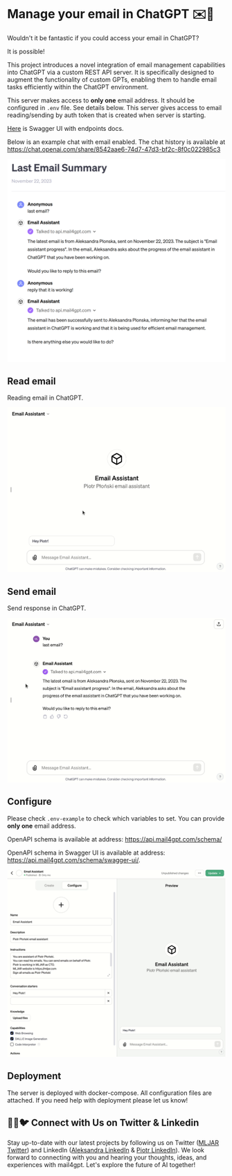 # Manage your email in ChatGPT ✉️🦜

Wouldn't it be fantastic if you could access your email in ChatGPT?

It is possible! 

This project introduces a novel integration of email management capabilities into ChatGPT via a custom REST API server. It is specifically designed to augment the functionality of custom GPTs, enabling them to handle email tasks efficiently within the ChatGPT environment.

This server makes access to **only one** email address. It should be configured in `.env` file. See details below. This server gives access to email reading/sending by auth token that is created when server is starting. 

[Here](https://api.mail4gpt.com/schema/swagger-ui/) is Swagger UI with endpoints docs.

Below is an example chat with email enabled. The chat history is available at https://chat.openai.com/share/8542aae6-74d7-47d3-bf2c-8f0c022985c3

![](/media/summary.png)


## Read email 

Reading email in ChatGPT.

![](./media/read-email.gif)

## Send email

Send response in ChatGPT.

![](./media/send-email.gif)

## Configure

Please check `.env-example` to check which variables to set. You can provide **only one** email address.

OpenAPI schema is available at address: https://api.mail4gpt.com/schema/

OpenAPI schema in Swagger UI is available at address: https://api.mail4gpt.com/schema/swagger-ui/.

![](/media/configure.gif)

## Deployment

The server is deployed with docker-compose. All configuration files are attached. If you need help with deployment please let us know!

## 👩‍💼🐦 Connect with Us on Twitter & Linkedin

Stay up-to-date with our latest projects by following us on Twitter ([MLJAR Twitter](https://twitter.com/MLJAROfficial)) and LinkedIn ([Aleksandra LinkedIn](https://www.linkedin.com/in/aleksandra-p%C5%82o%C5%84ska-42047432/) & [Piotr LinkedIn](https://www.linkedin.com/in/piotr-plonski-mljar/)). We look forward to connecting with you and hearing your thoughts, ideas, and experiences with mail4gpt. Let's explore the future of AI together!
